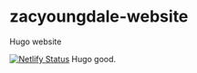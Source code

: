 # zacyoungdale-website
Hugo website

[![Netlify Status](https://api.netlify.com/api/v1/badges/fa3b8561-f203-4a08-ac41-d7549009d88d/deploy-status)](https://app.netlify.com/sites/zacyoungdale/deploys)
Hugo good.